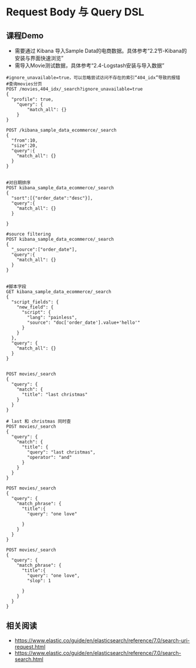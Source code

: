 # Request Body 与 Query DSL
## 课程Demo
- 需要通过 Kibana 导入Sample Data的电商数据。具体参考“2.2节-Kibana的安装与界面快速浏览”
- 需导入Movie测试数据，具体参考“2.4-Logstash安装与导入数据”

```
#ignore_unavailable=true，可以忽略尝试访问不存在的索引“404_idx”导致的报错
#查询movies分页
POST /movies,404_idx/_search?ignore_unavailable=true
{
  "profile": true,
	"query": {
		"match_all": {}
	}
}

POST /kibana_sample_data_ecommerce/_search
{
  "from":10,
  "size":20,
  "query":{
    "match_all": {}
  }
}


#对日期排序
POST kibana_sample_data_ecommerce/_search
{
  "sort":[{"order_date":"desc"}],
  "query":{
    "match_all": {}
  }

}

#source filtering
POST kibana_sample_data_ecommerce/_search
{
  "_source":["order_date"],
  "query":{
    "match_all": {}
  }
}


#脚本字段
GET kibana_sample_data_ecommerce/_search
{
  "script_fields": {
    "new_field": {
      "script": {
        "lang": "painless",
        "source": "doc['order_date'].value+'hello'"
      }
    }
  },
  "query": {
    "match_all": {}
  }
}


POST movies/_search
{
  "query": {
    "match": {
      "title": "last christmas"
    }
  }
}

# last 和 christmas 同时查
POST movies/_search
{
  "query": {
    "match": {
      "title": {
        "query": "last christmas",
        "operator": "and"
      }
    }
  }
}

POST movies/_search
{
  "query": {
    "match_phrase": {
      "title":{
        "query": "one love"

      }
    }
  }
}

POST movies/_search
{
  "query": {
    "match_phrase": {
      "title":{
        "query": "one love",
        "slop": 1

      }
    }
  }
}

```


## 相关阅读
- https://www.elastic.co/guide/en/elasticsearch/reference/7.0/search-uri-request.html
- https://www.elastic.co/guide/en/elasticsearch/reference/7.0/search-search.html
